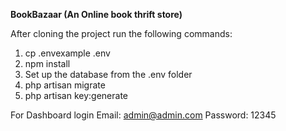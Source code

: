 **BookBazaar (An Online book thrift store)**

After cloning the project run the following commands:
1. cp .envexample .env
2. npm install
3. Set up the database from the .env folder 
4. php artisan migrate
5. php artisan key:generate

For Dashboard login
Email: admin@admin.com
Password: 12345
